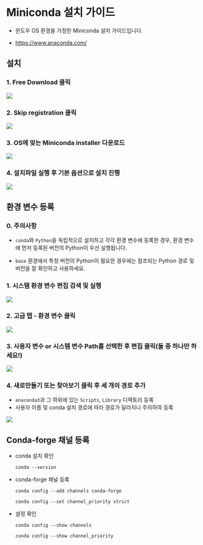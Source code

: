 # Miniconda 설치 가이드

- 윈도우 OS 환경을 가정한 Miniconda 설치 가이드입니다.

- https://www.anaconda.com/



## 설치

### 1. **Free Download 클릭**

![](./miniconda1.png)

### 2. **Skip registration 클릭**

![](./miniconda2.png)

### 3. OS에 맞는 Miniconda installer 다운로드

![](./miniconda3.png)

### 4. 설치파일 실행 후 기본 옵션으로 설치 진행

![](./miniconda4.png)



## 환경 변수 등록

### 0. 주의사항

- `conda`와 `Python`을 독립적으로 설치하고 각각 환경 변수에 등록한 경우, 환경 변수에 먼저 등록된 버전의 Python이 우선 실행됩니다.

- `base` 환경에서 특정 버전의 Python이 필요한 경우에는 참조되는 Python 경로 및 버전을 잘 확인하고 사용하세요.



### 1. **시스템 환경 변수 편집 검색 및 실행**

![](./miniconda5.png)

### 2. 고급 탭 - 환경 변수 클릭

![](./miniconda6.png)



### 3. 사용자 변수 or 시스템 변수 Path를 선택한 후 편집 클릭(둘 중 하나만 하세요!)

![](./miniconda7.png)

### 4. 새로만들기 또는 찾아보기 클릭 후 세 개의 경로 추가

- `anaconda3`과 그 하위에 있는 `Scripts`, `Library` 디렉토리 등록
- 사용자 이름 및 conda 설치 경로에 따라 경로가 달라지니 주의하여 등록

![](./miniconda8.png)



## Conda-forge 채널 등록

- conda 설치 확인

  `conda --version`

- conda-forge 채널 등록

  `conda config --add channels conda-forge`

  `conda config --set channel_priority strict`

- 설정 확인

  `conda config --show channels`

  `conda config --show channel_priority`